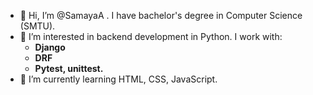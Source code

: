 - 👋 Hi, I’m @SamayaA . I have bachelor's degree in Computer Science (SMTU).
- 👀 I’m interested in backend development in Python.  I work with:
  * **Django**
  * **DRF**
  * **Pytest, unittest.**
- 🌱 I’m currently learning HTML, CSS, JavaScript.

<!---
SamayaA/SamayaA is a ✨ special ✨ repository because its `README.md` (this file) appears on your GitHub profile.
You can click the Preview link to take a look at your changes.
--->
